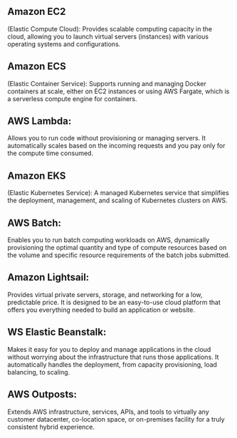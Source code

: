 ## Amazon EC2 
(Elastic Compute Cloud): Provides scalable computing capacity in the cloud, allowing you to launch virtual servers (instances) with various operating systems and configurations.

## Amazon ECS 
(Elastic Container Service): Supports running and managing Docker containers at scale, either on EC2 instances or using AWS Fargate, which is a serverless compute engine for containers.

## AWS Lambda: 
Allows you to run code without provisioning or managing servers. It automatically scales based on the incoming requests and you pay only for the compute time consumed.

## Amazon EKS 
(Elastic Kubernetes Service): A managed Kubernetes service that simplifies the deployment, management, and scaling of Kubernetes clusters on AWS.

## AWS Batch:
Enables you to run batch computing workloads on AWS, dynamically provisioning the optimal quantity and type of compute resources based on the volume and specific resource requirements of the batch jobs submitted.

## Amazon Lightsail: 
Provides virtual private servers, storage, and networking for a low, predictable price. It is designed to be an easy-to-use cloud platform that offers you everything needed to build an application or website.

## WS Elastic Beanstalk:
Makes it easy for you to deploy and manage applications in the cloud without worrying about the infrastructure that runs those applications. It automatically handles the deployment, from capacity provisioning, load balancing, to scaling.

## AWS Outposts:
Extends AWS infrastructure, services, APIs, and tools to virtually any customer datacenter, co-location space, or on-premises facility for a truly consistent hybrid experience.
